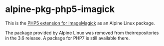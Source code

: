 # alpine-pkg-php5-imagick

This is the [PHP5 extension for ImageMagick][php-imagick] as an Alpine Linux package.

The package provided by Alpine Linux was removed from theirrepositories in the
3.6 release. A package for PHP7 is still available there.

[php-imagick]: https://pecl.php.net/imagick

